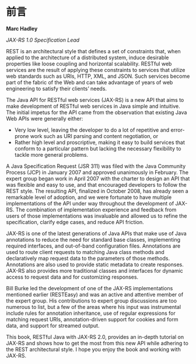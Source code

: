 # 前言

**Marc Hadley**

*JAX-RS 1.0 Specification Lead*


REST is an architectural style that defines a set of constraints that, when applied to the architecture of a distributed system, induce desirable properties like loose coupling and horizontal scalability. RESTful web services are the result of applying these constraints to services that utilize web standards such as URIs, HTTP, XML, and JSON. Such services become part of the fabric of the Web and can take advantage of years of web engineering to satisfy their clients’ needs.


The Java API for RESTful web services (JAX-RS) is a new API that aims to make development of RESTful web services in Java simple and intuitive. The initial impetus for the API came from the observation that existing Java Web APIs were generally either:

* Very low level, leaving the developer to do a lot of repetitive and error-prone work such as URI parsing and content negotiation, or
* Rather high level and proscriptive, making it easy to build services that conform to a particular pattern but lacking the necessary flexibility to tackle more general problems.


A Java Specification Request (JSR 311) was filed with the Java Community Process (JCP) in January 2007 and approved unanimously in February. The expert group began work in April 2007 with the charter to design an API that was flexible and easy to use, and that encouraged developers to follow the REST style. The resulting API, finalized in October 2008, has already seen a remarkable level of adoption, and we were fortunate to have multiple implementations of the API under way throughout the development of JAX-RS. The combination of implementation experience and feedback from users of those implementations was invaluable and allowed us to refine the specification, clarify edge cases, and reduce API friction.


JAX-RS is one of the latest generations of Java APIs that make use of Java annotations to reduce the need for standard base classes, implementing required interfaces, and out-of-band configuration files. Annotations are used to route client requests to matching Java class methods and declaratively map request data to the parameters of those methods. Annotations are also used to provide static metadata to create responses. JAX-RS also provides more traditional classes and interfaces for dynamic access to request data and for customizing responses.


Bill Burke led the development of one of the JAX-RS implementations mentioned earlier (RESTEasy) and was an active and attentive member of the expert group. His contributions to expert group discussions are too numerous to list, but a few of the areas where his input was instrumental include rules for annotation inheritance, use of regular expressions for matching request URIs, annotation-driven support for cookies and form data, and support for streamed output.


This book, RESTful Java with JAX-RS 2.0, provides an in-depth tutorial on JAX-RS and shows how to get the most from this new API while adhering to the REST architectural style. I hope you enjoy the book and working with JAX-RS.
